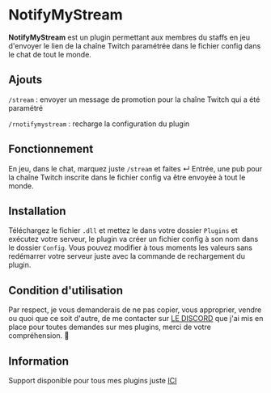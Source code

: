 # NotifyMyStream
**NotifyMyStream** est un plugin permettant aux membres du staffs en jeu d'envoyer le lien de la chaîne Twitch paramétrée dans le fichier config dans le chat de tout le monde.

## Ajouts
`/stream` : envoyer un message de promotion pour la chaîne Twitch qui a été paramétré

`/rnotifymystream` : recharge la configuration du plugin

## Fonctionnement
En jeu, dans le chat, marquez juste `/stream` et faites ↵ Entrée, une pub pour la chaîne Twitch inscrite dans le fichier config va être envoyée à tout le monde.

## Installation
Téléchargez le fichier `.dll` et mettez le dans votre dossier `Plugins` et exécutez votre serveur, le plugin va créer un fichier config à son nom dans le dossier `Config`. Vous pouvez modifier à tous moments les valeurs sans redémarrer votre serveur juste avec la commande de rechargement du plugin.

## Condition d'utilisation
Par respect, je vous demanderais de ne pas copier, vous approprier, vendre ou quoi que ce soit d'autre, de me contacter sur [LE DISCORD](https://discord.gg/JmsMQdjvC7) que j'ai mis en place pour toutes demandes sur mes plugins, merci de votre compréhension. 🙂

## Information
Support disponible pour tous mes plugins juste [ICI](https://discord.gg/JmsMQdjvC7)
